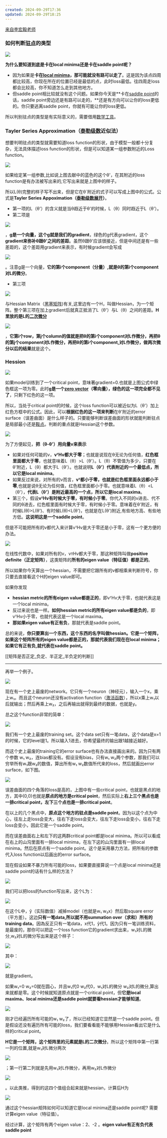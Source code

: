 ```yaml
---
created: 2024-09-29T17:36
updated: 2024-09-29T18:25
---
```

[来自李宏毅老师](https://www.bilibili.com/video/BV1zP4y1p73V/?spm_id_from=333.337.search-card.all.click&vd_source=1ada3b7c2166492e6767c12fe3d6825a)

### 如何判断[驻点](https://zhida.zhihu.com/search?content_id=441110369&content_type=Answer&match_order=1&q=%E9%A9%BB%E7%82%B9&zhida_source=entity)的类型

  

![](https://pic1.zhimg.com/80/v2-934465be8b8dacc3d7bce6046da85b68_720w.webp?source=1def8aca)

  

**为什么要知道到底是卡在local minima还是卡在saddle point呢？**

- 因为如果是**卡在[local minima](https://zhida.zhihu.com/search?content_id=441110369&content_type=Answer&match_order=2&q=local+minima&zhida_source=entity)，那可能就没有路可以走了**。这是因为该点四周都比较高，你现在所在的位置已经是最低的点，此时loss最低。往四周走loss都会比较高，你不知道怎么走到其他地方。
- 但saddle point相比较就没有这个问题。如果你今天是**卡在[saddle point](https://zhida.zhihu.com/search?content_id=441110369&content_type=Answer&match_order=3&q=saddle+point&zhida_source=entity)的话，saddle point旁边还是有路可以走的，**还是有方向可以让你的loss更低的。你只要逃离saddle point，你就有可能让你的loss更低。

所以判别驻点的类型是有实际意义的，需要借用[数学工具](https://zhida.zhihu.com/search?content_id=441110369&content_type=Answer&match_order=1&q=%E6%95%B0%E5%AD%A6%E5%B7%A5%E5%85%B7&zhida_source=entity)。

### Tayler Series Approximation（[泰勒级数](https://zhida.zhihu.com/search?content_id=441110369&content_type=Answer&match_order=1&q=%E6%B3%B0%E5%8B%92%E7%BA%A7%E6%95%B0&zhida_source=entity)近似法）

想要判明驻点的类型就需要知道loss function的形状，由于模型一般都十分复杂，无法具体描述loss function的形状，但是可以知道某一组参数附近的Loss function。

  

![](https://picx.zhimg.com/80/v2-7258e6ae61b72ed849547f3958721861_720w.webp?source=1def8aca)

  

如果给定某一组参数,比如说上图去献中的蓝色的这个θ'，在其附近的loss function是有办法被写出来的,它写出来就是上图中的样子。

所以L(θ)完整的样子写不出来，但是它在θ\`附近的式子可以写成上图中的公式。公式是**Tayler Series Appoximation（[泰勒级数展开](https://zhida.zhihu.com/search?content_id=441110369&content_type=Answer&match_order=1&q=%E6%B3%B0%E5%8B%92%E7%BA%A7%E6%95%B0%E5%B1%95%E5%BC%80&zhida_source=entity)）**。

- 第一项的L（θ'）的含义就是当θ趋近于θ'的时候，L（θ）同时趋近于L（θ'）。
- 第二项是

![](https://pic1.zhimg.com/80/v2-98eeaadc38e3f61c905e3328590bde51_720w.webp?source=1def8aca)

，**g是一个向量，这个g就是我们的gradient**，绿色的g代表gradient，这个**gradient来弥补θ跟θ'之间的差距**。虽然θ跟θ'应该很接近，但是中间还是有一些差距的，这个差距用gradient来表示，有时候gradient会写成

![](https://pica.zhimg.com/80/v2-52095b79705bf80caaf163ef595dba57_720w.webp?source=1def8aca)

。注意g是一个向量，**它的第i个component（分量）,就是θ的第i个component对L的微分**。

- 第三项

![](https://pic1.zhimg.com/80/v2-170540ae5a94caac66dcad3ea7549f0d_720w.webp?source=1def8aca)

与Hessian Matrix（[黑塞矩阵](https://zhida.zhihu.com/search?content_id=441110369&content_type=Answer&match_order=1&q=%E9%BB%91%E5%A1%9E%E7%9F%A9%E9%98%B5&zhida_source=entity))有关,这里边有一个H，叫做Hessian，为一个矩阵。整个第三项在加上gradient后就真正抵消了L（θ'）与L（θ）之间的差距。**H里放的是L的[二次微分](https://zhida.zhihu.com/search?content_id=441110369&content_type=Answer&match_order=1&q=%E4%BA%8C%E6%AC%A1%E5%BE%AE%E5%88%86&zhida_source=entity)**

![](https://picx.zhimg.com/80/v2-9ed5161bf58041b9004543fa1b3f84b5_720w.webp?source=1def8aca)

，**它第i个row，第j个column的值就是把θ的第i个component对L作微分，再把θ的第j个component对L作微分，再把θ的第i个component,对L作微分，做两次微分以后的结果**就是这个。

### Hession

  

![](https://pic1.zhimg.com/80/v2-8c8fbf52dbd159e35f1d3af0c5b74157_720w.webp?source=1def8aca)

  

如果model训练到了一个critical point，意味著gradient=0.也就是上图公式中绿色框这一项为零。此时**g是一个[zero vector](https://zhida.zhihu.com/search?content_id=441110369&content_type=Answer&match_order=1&q=zero+vector&zhida_source=entity)（零向量），绿色的这一项完全都不见了**，只剩下红色的这一项。

所以，当处于critical point的时候，这个loss function可以被近似为L（θ'）加上红色方框中的公式。因此，可以**根据红色的这一项来判断**在θ'附近的error surface（误差曲面）是什么样子的。只要能够判断误差曲面的形状就能判断驻点是局部最小还是[鞍点](https://zhida.zhihu.com/search?content_id=441110369&content_type=Answer&match_order=1&q=%E9%9E%8D%E7%82%B9&zhida_source=entity)。判断的重点就是Hessian这个参数。

  

![](https://pica.zhimg.com/80/v2-e4acfc160fdf23f449d34c17f8f99e02_720w.webp?source=1def8aca)

  

为了方便起见，**把（θ-θ'）用向量v来表示**

- 如果对任何可能的v，**vᵀHv都大于零**；也就是说现在θ无论为任何值，**红色框里面都大于零**，也就意味着L（θ）>L（θ'）。L（θ）不管值为多少，只要在θ'附近，L（θ）都大于L（θ'）。也就说明**L（θ'）代表附近的一个最低点，所以它是local minima**。
- 如果反过来说，对所有的v而言，**vᵀ都小于零，也就是红色框里面永远都小于零**,也就是说θ无论为任何值，红色框里面都小于零。也就意味着L（θ）<L（θ'），**代表L（θ'）是附近最高的一个点，所以它是local maxima**。
- 第三个，假设**vᵀHv有时候大于零，有时候小于零**。你代入不同的v进去、代不同的θ进去，红色框里面有时候大于零，有时候小于零。意味着在θ'附近，有时候L(θ)>L(θ')、有时候L(θ)<L(θ')，也就是在L(θ')附近,有些地方高、有些地方低。**这说明这是一个saddle point**。

但是不可能把所有的v都代入来计算vᵀHv是大于零还是小于零，这有一个更方便的办法。

  

![](https://picx.zhimg.com/80/v2-ff6c5b13e5d6e0d43a1134d9a7b33d8f_720w.webp?source=1def8aca)

  

在线性代数中，如果对所有的v，vтHv都大于零，那这种矩阵叫做**positive definite（正定矩阵）**，这类矩阵的**所有的eigen value（特征值）都是正的**。

所以如果你今天算出一个hessian，不需要把它跟所有的v都相乘来判断符号，你只要去直接看这个H的eigen value即可。

如果你发现

- **hessian metric的所有eigen value都是正的**，即vᵀHv大于零，也就代表这是一个local minima。
- 反过来说也是一样。**如何hessian metric的所有eigen value都是负的**，即vᵀHv小于零，也就代表这是一个local maxima。
- **那如果eigen value有正有负**，那就代表是saddle point。

​ 总的来说，**你只要算出一个东西，这个东西的名字叫做hessian。它是一个矩阵，如果这个矩阵所有的eigen value都是正的，那就代表我们现在在local minima；如果它有正有负,就代表在saddle point。**

[[矩阵是否正定_负定、半正定_半负定的判断]]

---

再举一个例子。

  

![](https://picx.zhimg.com/80/v2-51298205c53b560f11f856aa27b1362a_720w.webp?source=1def8aca)

  

现在有一个史上最废的network。它只有一个neuron（神经元），输入一个x，乘上w₁。而且这个neuron还没有activation function（[激活函数](https://zhida.zhihu.com/search?content_id=441110369&content_type=Answer&match_order=1&q=%E6%BF%80%E6%B4%BB%E5%87%BD%E6%95%B0&zhida_source=entity)），所以x乘上w₁以后就输出；然后再乘上w₂，之后再输出就得到最终的数据，也就是y。

总之这个function非常的简单：

![](https://picx.zhimg.com/80/v2-970bedca49acdbcb76456af3b22599e1_720w.webp?source=1def8aca)

  

我们有一个史上最废的training set。这个data set只有一笔data，这个data是x=1的时候，它的level是1。所以输入1进去，你希望最终的输出跟1越接近越好。

而这个史上最废的training它的error surface也有办法直接画出来的。因为只有两个参数 w₁ w₂，连bias都没有。假设没有bias，只有w₁ w₂两个参数，那我们可以穷举所有w₁跟w₂的数值，算出所有w₁ w₂数值所代来的loss，然后就画出error surface，如下图。

  

![](https://picx.zhimg.com/80/v2-bdb207595826fc264bbd9aad8c9260ae_720w.webp?source=1def8aca)

  

误差曲面的四个角落的loss是高的，上图中有一些critical point，也就是黑点的地方，其中(0,0)也就是**原点的地方是critical point**，然后实际上**右上三个黑点也是一排critical point，左下三个点也是一排critical point**。

在以上的几个黑点中，**原点这个地方的驻点是saddle point**。因为以这个点为中心，往左上走loss会变大，往右下走loss会变大，往左下走loss会变小，往右下走loss会变小，因此它是一个saddle point。

而在误差曲面右上和左下的这两群critical point都是local minima。所以可以看成在右上的山沟里面有一排local minima，在左下这的山沟里面有一排local minima。然后在原点有一个saddle point。这个是采用暴力方法，把所有的参数代入loss function以后画出的error surface。

现在假设如果不暴力所有可能的loss，如果要直接算说一个点是local minima还是saddle point的话有什么样的方法？

  

![](https://picx.zhimg.com/80/v2-e2efaad769e39173137dfab288a21cce_720w.webp?source=1def8aca)

  

我们可以把loss的function写出来，这个L为：

![](https://picx.zhimg.com/80/v2-bd6a1fd6f879ff898b78379b21b13d32_720w.webp?source=1def8aca)

  

在这个L中，ŷ（实际数值）减掉model（也就是w₁ w₂x）然后取square error（平方差）。这边**只有一笔data,所以就不用summation over（求和）所有的training data**。因為反正只有一笔data，x代1，ŷ代1。因为只有一笔训练资料，是最废的，那你可以把这一个loss function它的gradient求出来，w₁对L的微分,w₂对L的微分写出来是这个样子：

![](https://picx.zhimg.com/80/v2-0d42778a3bd6ee7a3a40843eeb8a3385_720w.webp?source=1def8aca)

  

其中：

![](https://picx.zhimg.com/80/v2-dcda9b74b65b85f5b90e13003d6662ae_720w.webp?source=1def8aca)

就是gradient。

如果w₁=0 w₂=0就在圆心，并且w₁代0 w₂代0，w₁对L的微分 w₂对L的微分,算出来就都是零。这个时候就知道原点就是一个critical point，但**它是local maxima、local minima还是saddle point就要看hessian才能够知道**。

  

![](https://pica.zhimg.com/80/v2-4aaf248f60d0dbef53b467e78f5e1af7_720w.webp?source=1def8aca)

  

刚才已经遍历所有可能的w₁ w₂了，所以已经知道它显然是一个saddle point。但是假设还没有遍历所有可能的loss，我们要看看能不能够用Hessian看出它是什么样的critical point。

**H它是一个矩阵，这个矩阵里的元素就是L的二次微分**。所以这个矩阵中第一行第一列的位置,就是w₁对L微分两次

![](https://picx.zhimg.com/80/v2-59ce7e3e79b72b416aa1ef3d252f87c2_720w.webp?source=1def8aca)

；第一行第二列就是先用w₁对L作微分，再用w₂对L作微分

![](https://picx.zhimg.com/80/v2-1f04db1f54f8f6cba539a8f602032355_720w.webp?source=1def8aca)

。以此类推，得到的这四个值组合起来就是hessian，计算后H为

![](https://picx.zhimg.com/80/v2-ef2d8a2e137f6dc9a5cd028d5be5da78_720w.webp?source=1def8aca)

  

通过这个hessian矩阵如何可以知道它是local minima还是saddle point呢? 需要计算eigen value（特征值）。

经过计算，这个矩阵有两个eigen value：2、-2 。**eigen value有正有负代表saddle point**